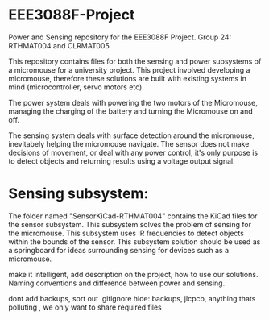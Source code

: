 # EEE3088F-Project
Power and Sensing repository for the EEE3088F Project. Group 24: RTHMAT004 and CLRMAT005

This repository contains files for both the sensing and power subsystems of a micromouse for a university project. This project involved developing a micromouse, therefore these solutions are built with existing systems in mind (microcontroller, servo motors etc). 

The power system deals with powering the two motors of the Micromouse, managing the charging of the battery and turning the Micromouse on and off.

The sensing system deals with surface detection around the micromouse, inevitabely helping the micromouse navigate. The sensor does not make decisions of movement, or deal with any power control, it's only purpose is to detect objects and returning results using a voltage output signal. 

# Sensing subsystem:
The folder named "SensorKiCad-RTHMAT004" contains the KiCad files for the sensor subsystem. This subsystem solves the problem of sensing for the micromouse. This subsystem uses IR frequencies to detect objects within the bounds of the sensor. This subsystem solution should be used as a springboard for ideas surrounding sensing for devices such as a micromouse. 



make it intelligent, add description on the project, how to use our solutions. Naming conventions and difference between power and sensing. 

dont add backups, sort out .gitignore hide: backups, jlcpcb, anything thats polluting , we only want to share required files 
